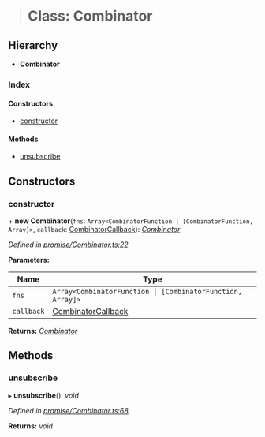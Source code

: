> # Class: Combinator

## Hierarchy

* **Combinator**

### Index

#### Constructors

* [constructor](_promise_combinator_.combinator.md#constructor)

#### Methods

* [unsubscribe](_promise_combinator_.combinator.md#unsubscribe)

## Constructors

###  constructor

\+ **new Combinator**(`fns`: `Array<CombinatorFunction | [CombinatorFunction, Array]>`, `callback`: [CombinatorCallback](../modules/_promise_combinator_.md#combinatorcallback)): *[Combinator](_promise_combinator_.combinator.md)*

*Defined in [promise/Combinator.ts:22](https://github.com/polkadot-js/api/blob/a3ce867/packages/api/src/promise/Combinator.ts#L22)*

**Parameters:**

Name | Type |
------ | ------ |
`fns` | `Array<CombinatorFunction \| [CombinatorFunction, Array]>` |
`callback` | [CombinatorCallback](../modules/_promise_combinator_.md#combinatorcallback) |

**Returns:** *[Combinator](_promise_combinator_.combinator.md)*

## Methods

###  unsubscribe

▸ **unsubscribe**(): *void*

*Defined in [promise/Combinator.ts:68](https://github.com/polkadot-js/api/blob/a3ce867/packages/api/src/promise/Combinator.ts#L68)*

**Returns:** *void*